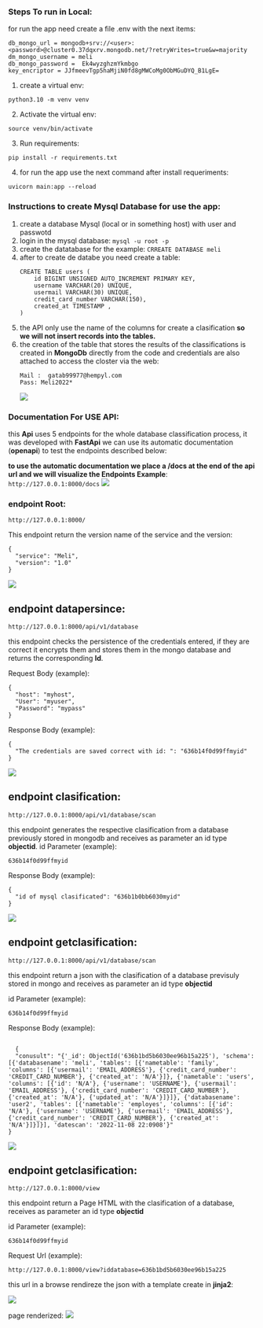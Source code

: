  ### Steps To run in Local:
for run the app need create a file .env with the next items:

```
db_mongo_url = mongodb+srv://<user>:<password>@cluster0.37dqxrv.mongodb.net/?retryWrites=true&w=majority
dm_mongo_username = meli
db_mongo_password =  Ek4wyzghzmYkmbgo
key_encriptor = JJfmeevTgp5haMjiN0fd8gMWCoMg0ObMGuDYQ_B1LgE=
```

1. create a virtual env:
```
python3.10 -m venv venv
```

2. Activate the virtual env:
```
source venv/bin/activate
```

3. Run requirements:
```
pip install -r requirements.txt
```

4. for run the app use the next command after install requeriments:

```
uvicorn main:app --reload
```

 ### Instructions to create Mysql Database for use the app:

 1. create a database Mysql (local or in something host) with user and passwotd
 2. login in the mysql database:
    ```mysql -u root -p```
 3. create the datatabase for the example:
    ```CRREATE DATABASE meli```
 4. after to create de databe you need create a table:
    ```
    CREATE TABLE users (
        id BIGINT UNSIGNED AUTO_INCREMENT PRIMARY KEY,
        username VARCHAR(20) UNIQUE,
        usermail VARCHAR(30) UNIQUE,
        credit_card_number VARCHAR(150),
        created_at TIMESTAMP ,
    )
    ```
5. the API only use the name of the columns for create a clasification **so we will not insert records into the tables.**
6. the creation of the table that stores the results of the classifications is created in **MongoDb** directly from the code and credentials are also attached to access the closter via the web:
     ```
     Mail :  gatab99977@hempyl.com
     Pass: Meli2022*
    ```
    ![](https://i.ibb.co/6mLmS4M/mongodb.png)

### Documentation For USE API:
this **Api** uses 5 endpoints for the whole database classification process, it was developed with **FastApi** we can use its automatic documentation (**openapi**) to test the endpoints described below:

**to use the automatic documentation we place a /docs at the end of the api url and we will visualize the Endpoints  Example**:
     ```
    http://127.0.0.1:8000/docs
    ```
    ![](https://i.ibb.co/pXBTvqP/openapi.png)

### endpoint Root:
```
http://127.0.0.1:8000/
```
This endpoint return the version name of the service and the version:
```
{
  "service": "Meli",
  "version": "1.0"
}
```
![](assets/endpoint_root.gif)


## endpoint datapersince:
```
http://127.0.0.1:8000/api/v1/database
```

this endpoint checks the persistence of the credentials entered, if they are correct it encrypts them and stores them in the mongo database and returns the corresponding **Id**.

Request Body (example):
```
{
  "host": "myhost",
  "User": "myuser",
  "Password": "mypass"
}
```

Response Body (example):
```
{
  "The credentials are saved correct with id: ": "636b14f0d99ffmyid"
}
```
![](assets/endpoint_persistence.gif)

## endpoint clasification:
```
http://127.0.0.1:8000/api/v1/database/scan
```

this endpoint generates the respective clasification from a database previously stored in mongodb and receives as parameter an id type **objectid**.
id Parameter (example):
```
636b14f0d99ffmyid
```

Response Body (example):
```
{
  "id of mysql clasificated": "636b1b0bb6030myid"
}
```
![](assets/endpoint_clasification.gif)

## endpoint getclasification:

```
http://127.0.0.1:8000/api/v1/database/scan
```


this endpoint return  a json with the clasification of a database previsuly stored in mongo and receives as parameter an id type **objectid**

id Parameter (example):
```
636b14f0d99ffmyid
```

Response Body (example):
```

  {
  "conusult": "{'_id': ObjectId('636b1bd5b6030ee96b15a225'), 'schema': [{'databasename': 'meli', 'tables': [{'nametable': 'family', 'columns': [{'usermail': 'EMAIL_ADDRESS'}, {'credit_card_number': 'CREDIT_CARD_NUMBER'}, {'created_at': 'N/A'}]}, {'nametable': 'users', 'columns': [{'id': 'N/A'}, {'username': 'USERNAME'}, {'usermail': 'EMAIL_ADDRESS'}, {'credit_card_number': 'CREDIT_CARD_NUMBER'}, {'created_at': 'N/A'}, {'updated_at': 'N/A'}]}]}, {'databasename': 'user2', 'tables': [{'nametable': 'employes', 'columns': [{'id': 'N/A'}, {'username': 'USERNAME'}, {'usermail': 'EMAIL_ADDRESS'}, {'credit_card_number': 'CREDIT_CARD_NUMBER'}, {'created_at': 'N/A'}]}]}], 'datescan': '2022-11-08 22:0908'}"
}

```
![](assets/endpoint_getclasification.gif)


## endpoint getclasification:
```
http://127.0.0.1:8000/view
```

this endpoint return a Page HTML with the clasification of a database, receives as parameter an id type **objectid**

id Parameter (example):
```
636b14f0d99ffmyid
```

Request Url (example):
```
http://127.0.0.1:8000/view?iddatabase=636b1bd5b6030ee96b15a225
```
this url in a browse rendireze the json with a template create in **jinja2**:

![](assets/endpoint_view.gif)

page renderized:
![](https://i.ibb.co/kyX7v8J/webrenderized.png)
